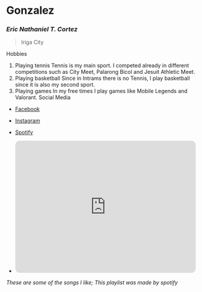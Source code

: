 # Gonzalez
### *Eric Nathaniel T. Cortez*
> Iriga City

Hobbies
1. Playing tennis
   Tennis is my main sport. I competed already in different competitions such as City Meet, Palarong Bicol and Jesuit Athletic Meet.
2. Playing basketball
   Since in Intrams there is no Tennis, I play basketball since it is also my second sport.
3. Playing games
   In my free times I play games like Mobile Legends and Valorant.
Social Media
- [Facebook](https://www.facebook.com/ericnathaiel.cortez)
- [Instagram](https://www.instagram.com/rice_erc/)
- [Spotify](https://open.spotify.com/playlist/37i9dQZF1EQnqst5TRi17F)
  
- <iframe style="border-radius:12px" src="https://open.spotify.com/embed/playlist/37i9dQZF1EQnqst5TRi17F?utm_source=generator" width="100%" height="352" frameBorder="0" allowfullscreen="" allow="autoplay; clipboard-write; encrypted-media; fullscreen; picture-in-picture" loading="lazy"></iframe>
*These are some of the songs I like; This playlist was made by spotify*
